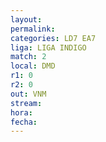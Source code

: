 ```yaml
---
layout: 
permalink: 
categories: LD7 EA7
liga: LIGA INDIGO
match: 2
local: DMD
r1: 0
r2: 0
out: VNM
stream: 
hora: 
fecha:
---
```

